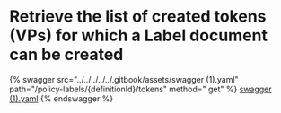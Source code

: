 # Retrieve the list of created tokens (VPs) for which a Label document can be created

{% swagger src="../../../../../.gitbook/assets/swagger (1).yaml" path="/policy-labels/{definitionId}/tokens" method="
get" %}
[swagger (1).yaml](<../../../../../.gitbook/assets/swagger (1).yaml>)
{% endswagger %}
